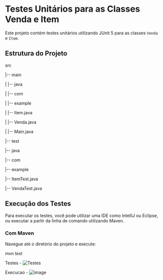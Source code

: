 # Testes Unitários para as Classes Venda e Item

Este projeto contém testes unitários utilizando JUnit 5 para as classes `Venda` e `Item`.

## Estrutura do Projeto

src

|-- main

| |-- java

| |-- com

| |-- example

| |-- Item.java

| |-- Venda.java

| |-- Main.java

|-- test

|-- java

|-- com

|-- example

|-- ItemTest.java

|-- VendaTest.java


## Execução dos Testes

Para executar os testes, você pode utilizar uma IDE como IntelliJ ou Eclipse, ou executar a partir da linha de comando utilizando Maven.

### Com Maven

Navegue até o diretório do projeto e execute:

mvn test


Testes - 
![Testes](https://github.com/kirz4/AtividadePOO/assets/104585854/dde58c58-af4b-4844-86ad-49ce6a64c990)

Execucao - 
![image](https://github.com/kirz4/AtividadePOO/assets/104585854/417a877d-b551-48d9-9cfd-68c288051635)



